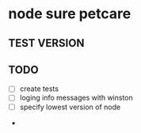 # node sure petcare

## TEST VERSION

## TODO
 - [ ] create tests
 - [ ] loging info messages with winston
 - [ ] specify lowest version of node
 - 
